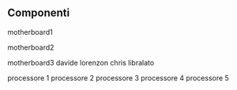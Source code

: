## Componenti

motherboard1

motherboard2

motherboard3
davide lorenzon
chris libralato

processore 1
processore 2
processore 3
processore 4
processore 5
